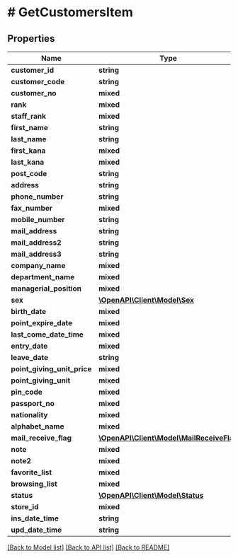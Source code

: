 # # GetCustomersItem

## Properties

Name | Type | Description | Notes
------------ | ------------- | ------------- | -------------
**customer_id** | **string** |  |
**customer_code** | **string** |  |
**customer_no** | **mixed** |  | [optional]
**rank** | **mixed** |  | [optional]
**staff_rank** | **mixed** |  | [optional]
**first_name** | **string** |  | [optional]
**last_name** | **string** |  | [optional]
**first_kana** | **mixed** |  | [optional]
**last_kana** | **mixed** |  | [optional]
**post_code** | **string** |  | [optional]
**address** | **string** |  | [optional]
**phone_number** | **string** |  | [optional]
**fax_number** | **mixed** |  | [optional]
**mobile_number** | **string** |  | [optional]
**mail_address** | **string** |  | [optional]
**mail_address2** | **string** |  | [optional]
**mail_address3** | **string** |  | [optional]
**company_name** | **mixed** |  | [optional]
**department_name** | **mixed** |  | [optional]
**managerial_position** | **mixed** |  | [optional]
**sex** | [**\OpenAPI\Client\Model\Sex**](Sex.md) |  |
**birth_date** | **mixed** |  | [optional]
**point_expire_date** | **mixed** |  | [optional]
**last_come_date_time** | **mixed** |  | [optional]
**entry_date** | **mixed** |  | [optional]
**leave_date** | **string** |  | [optional]
**point_giving_unit_price** | **mixed** |  | [optional]
**point_giving_unit** | **mixed** |  | [optional]
**pin_code** | **mixed** |  | [optional]
**passport_no** | **mixed** |  | [optional]
**nationality** | **mixed** |  | [optional]
**alphabet_name** | **mixed** |  | [optional]
**mail_receive_flag** | [**\OpenAPI\Client\Model\MailReceiveFlag**](MailReceiveFlag.md) |  |
**note** | **mixed** |  | [optional]
**note2** | **mixed** |  | [optional]
**favorite_list** | **mixed** |  | [optional]
**browsing_list** | **mixed** |  | [optional]
**status** | [**\OpenAPI\Client\Model\Status**](Status.md) |  |
**store_id** | **mixed** |  | [optional]
**ins_date_time** | **string** |  |
**upd_date_time** | **string** |  |

[[Back to Model list]](../../README.md#models) [[Back to API list]](../../README.md#endpoints) [[Back to README]](../../README.md)
